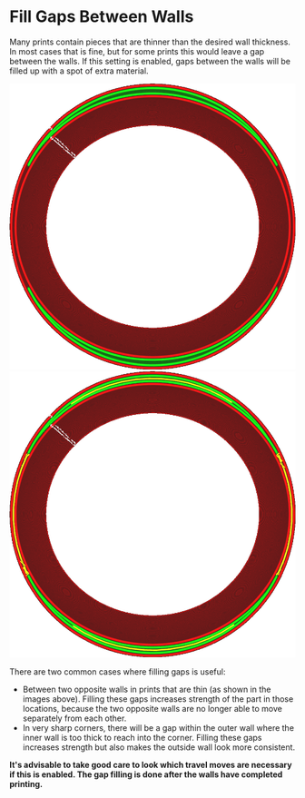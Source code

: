 Fill Gaps Between Walls
====
Many prints contain pieces that are thinner than the desired wall thickness. In most cases that is fine, but for some prints this would leave a gap between the walls. If this setting is enabled, gaps between the walls will be filled up with a spot of extra material.

<!--screenshot {
"image_path": "fill_perimeter_gaps_disabled.png",
"models": [{"script": "spherical_cap.scad"}],
"camera_position": [0, 0, 117],
"settings": {
    "wall_line_count": 3,
    "fill_perimeter_gaps": "nowhere"
},
"colours": 64
}-->
<!--screenshot {
"image_path": "fill_perimeter_gaps_enabled.png",
"models": [{"script": "spherical_cap.scad"}],
"camera_position": [0, 0, 117],
"settings": {
    "wall_line_count": 3,
    "fill_perimeter_gaps": "everywhere"
},
"colours": 64
}-->
![A long, thin gap between opposite walls is shown on the left and right side of the image](../images/fill_perimeter_gaps_disabled.png)
![The gaps between walls are filled with material](../images/fill_perimeter_gaps_enabled.png)

There are two common cases where filling gaps is useful:
* Between two opposite walls in prints that are thin (as shown in the images above). Filling these gaps increases strength of the part in those locations, because the two opposite walls are no longer able to move separately from each other.
* In very sharp corners, there will be a gap within the outer wall where the inner wall is too thick to reach into the corner. Filling these gaps increases strength but also makes the outside wall look more consistent.

**It's advisable to take good care to look which travel moves are necessary if this is enabled. The gap filling is done after the walls have completed printing.**